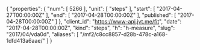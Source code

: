 {
  "properties": {
    "num": [
      5266
    ],
    "unit": [
      "steps"
    ],
    "start": [
      "2017-04-27T00:00:00Z"
    ],
    "end": [
      "2017-04-28T00:00:00Z"
    ],
    "published": [
      "2017-04-28T00:00:00Z"
    ]
  },
  "client_id": "https://www-api.jvt.me/fit",
  "date": "2017-04-28T00:00:00Z",
  "kind": "steps",
  "h": "h-measure",
  "slug": "2017/04/vda0d",
  "aliases": [
    "/mf2/c8cc8857-d28b-478c-a168-1dfd413a6aae/"
  ]
}
